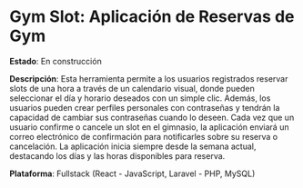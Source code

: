# Gym Slot: Aplicación de Reservas de Gym

**Estado**: En construcción

**Descripción**: Esta herramienta permite a los usuarios registrados reservar slots de una hora a través de un calendario visual, donde pueden seleccionar el día y horario deseados con un simple clic. Además, los usuarios pueden crear perfiles personales con contraseñas y tendrán la capacidad de cambiar sus contraseñas cuando lo deseen. Cada vez que un usuario confirme o cancele un slot en el gimnasio, la aplicación enviará un correo electrónico de confirmación para notificarles sobre su reserva o cancelación. La aplicación inicia siempre desde la semana actual, destacando los días y las horas disponibles para reserva.

**Plataforma**: Fullstack (React - JavaScript, Laravel - PHP, MySQL)
